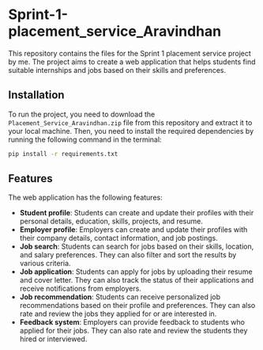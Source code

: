 # Sprint-1-placement_service_Aravindhan

This repository contains the files for the Sprint 1 placement service project by me. The project aims to create a web application that helps students find suitable internships and jobs based on their skills and preferences.

## Installation

To run the project, you need to download the `Placement_Service_Aravindhan.zip` file from this repository and extract it to your local machine. Then, you need to install the required dependencies by running the following command in the terminal:

```bash
pip install -r requirements.txt
```
## Features

The web application has the following features:

- **Student profile**: Students can create and update their profiles with their personal details, education, skills, projects, and resume.
- **Employer profile**: Employers can create and update their profiles with their company details, contact information, and job postings.
- **Job search**: Students can search for jobs based on their skills, location, and salary preferences. They can also filter and sort the results by various criteria.
- **Job application**: Students can apply for jobs by uploading their resume and cover letter. They can also track the status of their applications and receive notifications from employers.
- **Job recommendation**: Students can receive personalized job recommendations based on their profile and preferences. They can also rate and review the jobs they applied for or are interested in.
- **Feedback system**: Employers can provide feedback to students who applied for their jobs. They can also rate and review the students they hired or interviewed.
